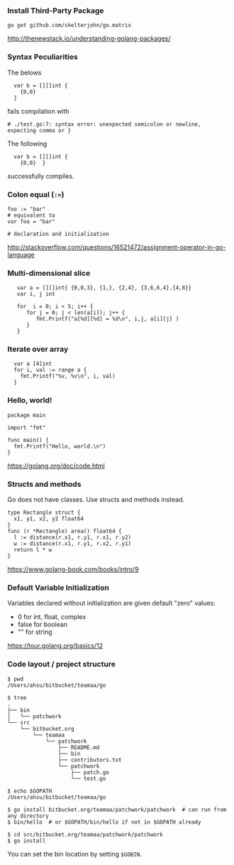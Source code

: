 ### Install Third-Party Package
```
go get github.com/skelterjohn/go.matrix
```
http://thenewstack.io/understanding-golang-packages/


### Syntax Peculiarities
The belows
```
  var b = [][]int {
    {0,0}
  }
```
fails compilation with
```
# ./test.go:7: syntax error: unexpected semicolon or newline, expecting comma or }
```

The following
```
  var b = [][]int {
    {0,0}  }
```
successfully compiles.


### Colon equal (`:=`)
```
foo := "bar"
# equivalent to
var foo = "bar"

# declaration and initialization
```
http://stackoverflow.com/questions/16521472/assignment-operator-in-go-language


### Multi-dimensional slice
```
   var a = [][]int{ {0,0,3}, {1,}, {2,4}, {3,6,6,4},{4,8}}
   var i, j int

   for  i = 0; i < 5; i++ {
      for j = 0; j < len(a[i]); j++ {
         fmt.Printf("a[%d][%d] = %d\n", i,j, a[i][j] )
      }
   }
```


### Iterate over array
```
  var a [4]int
  for i, val := range a {
    fmt.Printf("%v, %v\n", i, val)
  }
```


### Hello, world!
```
package main

import "fmt"

func main() {
  fmt.Printf("Hello, world.\n")
}
```
https://golang.org/doc/code.html


### Structs and methods
Go does not have classes. Use structs and methods instead.
```
type Rectangle struct {
  x1, y1, x2, y2 float64
}
func (r *Rectangle) area() float64 {
  l := distance(r.x1, r.y1, r.x1, r.y2)
  w := distance(r.x1, r.y1, r.x2, r.y1)
  return l * w
}
```
https://www.golang-book.com/books/intro/9


### Default Variable Initialization
Variables declared without initialization are given default "zero" values:
* 0 for int, float, complex
* false for boolean
* "" for string

https://tour.golang.org/basics/12


### Code layout / project structure

```
$ pwd
/Users/ahsu/bitbucket/teamaa/go

$ tree
.
├── bin
│   └── patchwork
└── src
    └── bitbucket.org
        └── teamaa
            └── patchwork
                ├── README.md
                ├── bin
                ├── contributors.txt
                └── patchwork
                    ├── patch.go
                    └── test.go

$ echo $GOPATH
/Users/ahsu/bitbucket/teamaa/go

$ go install bitbucket.org/teamaa/patchwork/patchwork  # can run from any directory
$ bin/hello  # or $GOPATH/bin/hello if not in $GOPATH already

$ cd src/bitbucket.org/teamaa/patchwork/patchwork
$ go install
```

You can set the bin location by setting `$GOBIN`.